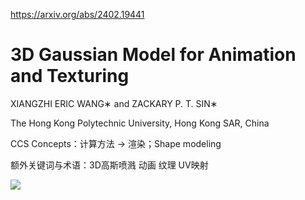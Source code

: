 https://arxiv.org/abs/2402.19441

# 3D Gaussian Model for Animation and Texturing

XIANGZHI ERIC WANG∗ and ZACKARY P. T. SIN∗ 

The Hong Kong Polytechnic University, Hong Kong SAR, China

CCS Concepts：计算方法 $\to$ 渲染；Shape modeling

额外关键词与术语：3D高斯喷溅 动画 纹理 UV映射

![](https://github.com/hongsi466474/A4MD/blob/%E6%96%87%E7%8C%AE%E7%9B%B8%E5%85%B3/%E5%9B%BE%E7%89%87/3DGM/3DGM.jpeg?raw=true)
